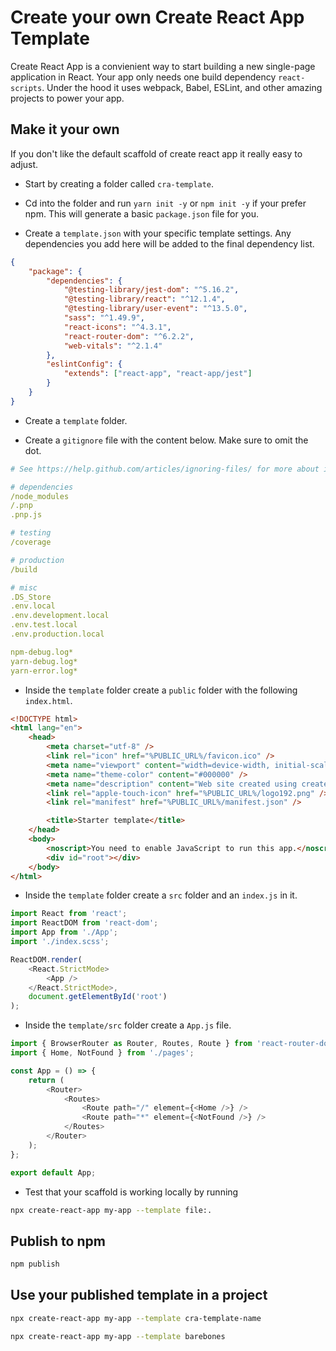 # Create your own Create React App Template

Create React App is a convienient way to start building a new single-page application in React. Your app only needs one build dependency `react-scripts`. Under the hood it uses webpack, Babel, ESLint, and other amazing projects to power your app.

## Make it your own

If you don't like the default scaffold of create react app it really easy to adjust.

- Start by creating a folder called `cra-template`.

- Cd into the folder and run `yarn init -y` or `npm init -y` if your prefer npm. This will generate a basic `package.json` file for you.

- Create a `template.json` with your specific template settings. Any dependencies you add here will be added to the final dependency list.

```json
{
	"package": {
		"dependencies": {
			"@testing-library/jest-dom": "^5.16.2",
			"@testing-library/react": "^12.1.4",
			"@testing-library/user-event": "^13.5.0",
			"sass": "^1.49.9",
			"react-icons": "^4.3.1",
			"react-router-dom": "^6.2.2",
			"web-vitals": "^2.1.4"
		},
		"eslintConfig": {
			"extends": ["react-app", "react-app/jest"]
		}
	}
}
```

- Create a `template` folder.

- Create a `gitignore` file with the content below. Make sure to omit the dot.

```yml
# See https://help.github.com/articles/ignoring-files/ for more about ignoring files.

# dependencies
/node_modules
/.pnp
.pnp.js

# testing
/coverage

# production
/build

# misc
.DS_Store
.env.local
.env.development.local
.env.test.local
.env.production.local

npm-debug.log*
yarn-debug.log*
yarn-error.log*
```

- Inside the `template` folder create a `public` folder with the following `index.html`.

```html
<!DOCTYPE html>
<html lang="en">
	<head>
		<meta charset="utf-8" />
		<link rel="icon" href="%PUBLIC_URL%/favicon.ico" />
		<meta name="viewport" content="width=device-width, initial-scale=1" />
		<meta name="theme-color" content="#000000" />
		<meta name="description" content="Web site created using create-react-app" />
		<link rel="apple-touch-icon" href="%PUBLIC_URL%/logo192.png" />
		<link rel="manifest" href="%PUBLIC_URL%/manifest.json" />

		<title>Starter template</title>
	</head>
	<body>
		<noscript>You need to enable JavaScript to run this app.</noscript>
		<div id="root"></div>
	</body>
</html>
```

- Inside the `template` folder create a `src` folder and an `index.js` in it.

```js
import React from 'react';
import ReactDOM from 'react-dom';
import App from './App';
import './index.scss';

ReactDOM.render(
	<React.StrictMode>
		<App />
	</React.StrictMode>,
	document.getElementById('root')
);
```

- Inside the `template/src` folder create a `App.js` file.

```js
import { BrowserRouter as Router, Routes, Route } from 'react-router-dom';
import { Home, NotFound } from './pages';

const App = () => {
	return (
		<Router>
			<Routes>
				<Route path="/" element={<Home />} />
				<Route path="*" element={<NotFound />} />
			</Routes>
		</Router>
	);
};

export default App;
```

- Test that your scaffold is working locally by running

```bash
npx create-react-app my-app --template file:.
```

## Publish to npm

```bash
npm publish
```

## Use your published template in a project

```bash
npx create-react-app my-app --template cra-template-name
```

```bash
npx create-react-app my-app --template barebones
```
